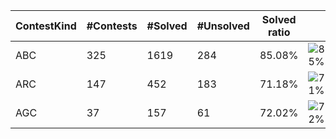 | ContestKind | #Contests | #Solved | #Unsolved | Solved ratio | |
| - | - | - | - | - | - |
| ABC | 325 | 1619 | 284 | 85.08% | ![85%](https://progress-bar.dev/85?title=Solved) |
| ARC | 147 | 452 | 183 | 71.18% | ![71%](https://progress-bar.dev/71?title=Solved) |
| AGC | 37 | 157 | 61 | 72.02% | ![72%](https://progress-bar.dev/72?title=Solved) |
